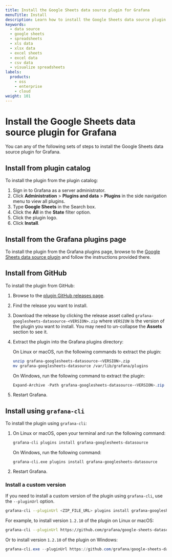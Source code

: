 ```yaml
---
title: Install the Google Sheets data source plugin for Grafana
menuTitle: Install
description: Learn how to install the Google Sheets data source plugin for Grafana
keywords:
  - data source
  - google sheets
  - spreadsheets
  - xls data
  - xlsx data
  - excel sheets
  - excel data
  - csv data
  - visualize spreadsheets
labels:
  products:
    - oss
    - enterprise
    - cloud
weight: 101
---
```


# Install the Google Sheets data source plugin for Grafana

You can any of the following sets of steps to install the Google Sheets data source plugin for Grafana.

## Install from plugin catalog

To install the plugin from the plugin catalog:

1. Sign in to Grafana as a server administrator.
1. Click **Administration** > **Plugins and data** > **Plugins** in the side navigation menu to view all plugins.
1. Type **Google Sheets** in the Search box.
1. Click the **All** in the **State** filter option.
1. Click the plugin logo.
1. Click **Install**.

## Install from the Grafana plugins page

To install the plugin from the Grafana plugins page, browse to the [Google Sheets data source plugin](https://grafana.com/grafana/plugins/grafana-googlesheets-datasource/?tab=installation) and follow the instructions provided there.

## Install from GitHub

To install the plugin from GitHub:

1. Browse to the [plugin GitHub releases page](https://github.com/grafana/google-sheets-datasource/releases).

1. Find the release you want to install.

1. Download the release by clicking the release asset called `grafana-googlesheets-datasource-<VERSION>.zip` where _`VERSION`_ is the version of the plugin you want to install.
   You may need to un-collapse the **Assets** section to see it.

1. Extract the plugin into the Grafana plugins directory:

   On Linux or macOS, run the following commands to extract the plugin:

   ```bash
   unzip grafana-googlesheets-datasource-<VERSION>.zip
   mv grafana-googlesheets-datasource /var/lib/grafana/plugins
   ```

   On Windows, run the following command to extract the plugin:

   ```powershell
   Expand-Archive -Path grafana-googlesheets-datasource-<VERSION>.zip -DestinationPath C:\grafana\data\plugins
   ```

1. Restart Grafana.

## Install using `grafana-cli`

To install the plugin using `grafana-cli`:

1. On Linux or macOS, open your terminal and run the following command:

   ```bash
   grafana-cli plugins install grafana-googlesheets-datasource
   ```

   On Windows, run the following command:

   ```shell
   grafana-cli.exe plugins install grafana-googlesheets-datasource
   ```

1. Restart Grafana.

### Install a custom version

If you need to install a custom version of the plugin using `grafana-cli`, use the `--pluginUrl` option.

```bash
grafana-cli --pluginUrl <ZIP_FILE_URL> plugins install grafana-googlesheets-datasource
```

For example, to install version `1.2.10` of the plugin on Linux or macOS:

```bash
grafana-cli --pluginUrl https://github.com/grafana/google-sheets-datasource/releases/download/v1.2.10/grafana-googlesheets-datasource-1.2.10.zip plugins install grafana-googlesheets-datasource
```

Or to install version `1.2.10` of the plugin on Windows:

```powershell
grafana-cli.exe --pluginUrl https://github.com/grafana/google-sheets-datasource/releases/download/v1.2.10/grafana-googlesheets-datasource-1.2.10.zip plugins install grafana-googlesheets-datasource
```

